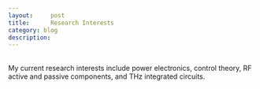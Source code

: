 ```yaml
---
layout:     post
title:      Research Interests
category: blog
description: 
---
```

<br>
My current research interests include power electronics, control theory, RF active and passive components, and THz integrated circuits.
